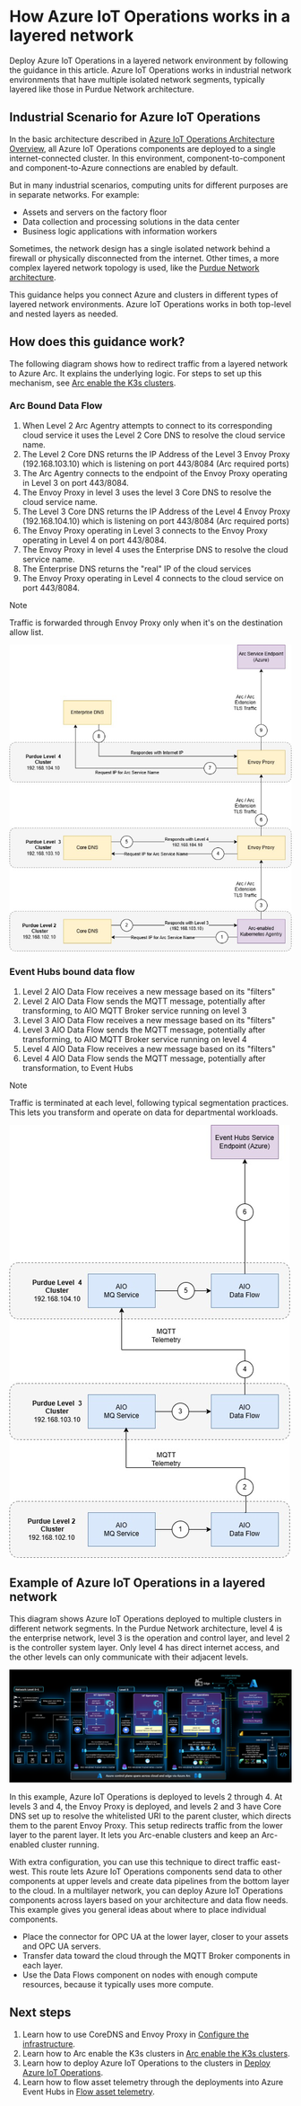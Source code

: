 # How Azure IoT Operations works in a layered network

Deploy Azure IoT Operations in a layered network environment by following the guidance in this article. Azure IoT Operations works in industrial network environments that have multiple isolated network segments, typically layered like those in Purdue Network architecture.

## Industrial Scenario for Azure IoT Operations

In the basic architecture described in [Azure IoT Operations Architecture Overview](https://learn.microsoft.com/en-us/azure/iot-operations/overview-iot-operations#architecture-overview), all Azure IoT Operations components are deployed to a single internet-connected cluster. In this environment, component-to-component and component-to-Azure connections are enabled by default.

But in many industrial scenarios, computing units for different purposes are in separate networks. For example:

- Assets and servers on the factory floor
- Data collection and processing solutions in the data center
- Business logic applications with information workers

Sometimes, the network design has a single isolated network behind a firewall or physically disconnected from the internet. Other times, a more complex layered network topology is used, like the [Purdue Network architecture](https://en.wikipedia.org/wiki/Purdue_Enterprise_Reference_Architecture).

This guidance helps you connect Azure and clusters in different types of layered network environments. Azure IoT Operations works in both top-level and nested layers as needed.

## How does this guidance work?

The following diagram shows how to redirect traffic from a layered network to Azure Arc. It explains the underlying logic. For steps to set up this mechanism, see [Arc enable the K3s clusters](./arc-enable-clusters.md).

### Arc Bound Data Flow

1. When Level 2 Arc Agentry attempts to connect to its corresponding cloud service it uses the Level 2 Core DNS to resolve the cloud service name.
1. The Level 2 Core DNS returns the IP Address of the Level 3 Envoy Proxy (192.168.103.10) which is listening on port 443/8084 (Arc required ports)
1. The Arc Agentry connects to the endpoint of the Envoy Proxy operating in Level 3 on port 443/8084.
1. The Envoy Proxy in level 3 uses the level 3 Core DNS to resolve the cloud service name.
1. The Level 3 Core DNS returns the IP Address of the Level 4 Envoy Proxy (192.168.104.10) which is listening on port 443/8084 (Arc required ports)
1. The Envoy Proxy operating in Level 3 connects to the Envoy Proxy operating in Level 4 on port 443/8084.
1. The Envoy Proxy in level 4 uses the Enterprise DNS to resolve the cloud service name.
1. The Enterprise DNS returns the "real" IP of the cloud services
1. The Envoy Proxy operating in Level 4 connects to the cloud service on port 443/8084.


> [!NOTE]
> Traffic is forwarded through Envoy Proxy only when it's on the destination allow list.

![ArcFlow1](./images/ArcFlow1.jpg)

### Event Hubs bound data flow

1. Level 2 AIO Data Flow receives a new message based on its "filters"
1. Level 2 AIO Data Flow sends the MQTT message, potentially after transforming, to AIO MQTT Broker service running on level 3
1. Level 3 AIO Data Flow receives a new message based on its "filters"
1. Level 3 AIO Data Flow sends the MQTT message, potentially after transforming, to AIO MQTT Broker service running on level 4
1. Level 4 AIO Data Flow receives a new message based on its "filters"
1. Level 4 AIO Data Flow sends the MQTT message, potentially after transformation, to Event Hubs


> [!NOTE]
> Traffic is terminated at each level, following typical segmentation practices. This lets you transform and operate on data for departmental workloads.

![Diagram that shows the MQTT data flow across layered network layers. The diagram illustrates how messages are processed and forwarded between Azure IoT Operations components at each level.](./images/MqttFlow1.jpg)

## Example of Azure IoT Operations in a layered network

This diagram shows Azure IoT Operations deployed to multiple clusters in different network segments. In the Purdue Network architecture, level 4 is the enterprise network, level 3 is the operation and control layer, and level 2 is the controller system layer. Only level 4 has direct internet access, and the other levels can only communicate with their adjacent levels.

<!-- To Do:  The following diagram must be updated with Core DNS Envoy Proxy, Data Flows and MQTT** -->

![Diagram that shows Azure IoT Operations deployed across multiple network segments based on the Purdue Network architecture.](./images/segmented-network.png)

In this example, Azure IoT Operations is deployed to levels 2 through 4. At levels 3 and 4, the Envoy Proxy is deployed, and levels 2 and 3 have Core DNS set up to resolve the whitelisted URI to the parent cluster, which directs them to the parent Envoy Proxy. This setup redirects traffic from the lower layer to the parent layer. It lets you Arc-enable clusters and keep an Arc-enabled cluster running.

With extra configuration, you can use this technique to direct traffic east-west. This route lets Azure IoT Operations components send data to other components at upper levels and create data pipelines from the bottom layer to the cloud. In a multilayer network, you can deploy Azure IoT Operations components across layers based on your architecture and data flow needs. This example gives you general ideas about where to place individual components.

- Place the connector for OPC UA at the lower layer, closer to your assets and OPC UA servers.
- Transfer data toward the cloud through the MQTT Broker components in each layer.
- Use the Data Flows component on nodes with enough compute resources, because it typically uses more compute.

## Next steps

1. Learn how to use CoreDNS and Envoy Proxy in [Configure the infrastructure](./configure-infrastructure.md).
1. Learn how to Arc enable the K3s clusters in [Arc enable the K3s clusters](./arc-enable-clusters.md).
1. Learn how to deploy Azure IoT Operations to the clusters in [Deploy Azure IoT Operations](./deploy-aio.md).
1. Learn how to flow asset telemetry through the deployments into Azure Event Hubs in [Flow asset telemetry](./asset-telemetry.md).

